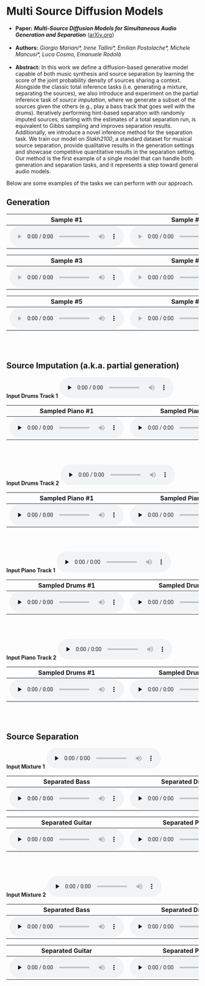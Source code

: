# Multi Source Diffusion Models

 * **Paper:** ***Multi-Source Diffusion Models for Simultaneous Audio Generation and Separation*** \([arXiv.org](-)\)  <br/><br/>
 * **Authors:** *Giorgio Mariani\*, Irene Tallini\*, Emilian Postolache\*, Michele Mancusi\*, Luca Cosmo, Emanuele Rodolà*  <br/><br/>
 * **Abstract:**  In this work we define a diffusion-based generative model capable of both music synthesis and source separation by learning the score of the joint probability density of sources sharing a context. Alongside the classic total inference tasks (i.e. generating a mixture, separating the sources), we also introduce and experiment on the partial inference task of *source imputation*, where we generate a subset of the sources given the others (e.g., play a bass track that goes well with the drums). Iteratively performing hint-based separation with randomly imputed sources, starting with the estimates of a total separation run, is equivalent to Gibbs sampling and improves separation results.
 Additionally, we introduce a novel inference method  for the separation task. We train our model on *Slakh2100*, a standard dataset for musical source separation, provide qualitative results in the generation settings and showcase competitive quantitative results in the separation setting.
 Our method is the first example of a single model that can handle both generation and separation tasks, and it represents a step toward general audio models.

Below are some examples of the tasks we can perform with our approach.

## Generation

| Sample #1    | Sample #2    |
| :----------: | :----------: |
|<audio controls><source src="media/generation/sample-1.mp3"></audio> | <audio controls><source src="media/generation/sample-2.mp3"></audio> |

| Sample #3    | Sample #4    |
| :----------: | :----------: |
| <audio controls><source src="media/generation/sample-4.mp3"></audio>| <audio controls><source src="media/generation/sample-5.mp3"></audio>|

| Sample #5    | Sample #6    |
| :----------: | :----------: |
| <audio controls><source src="media/generation/sample-3.mp3"></audio> |   <audio controls><source src="media/generation/sample-6.mp3"></audio>|


<br/><br/>

## Source Imputation (a.k.a. partial generation)

**Input Drums Track 1**
<audio controls preload="none"><source src="media/inpainting/original-1.mp3" type="audio/mpeg"> Your browser does not support the audio element.</audio>

| Sampled Piano #1 | Sampled Piano #2 |
| :----------: | :----------: |
|<audio controls preload="none"><source src="media/inpainting/sample-1-1.mp3" type="audio/mpeg"> Your browser does not support the audio element.</audio> |   <audio controls preload="none"><source src="media/inpainting/sample-1-3.mp3" type="audio/mpeg"> Your browser does not support the audio element.</audio>|

<br/><br/>

**Input Drums Track 2**
<audio controls preload="none"><source src="media/inpainting/original-2.mp3" type="audio/mpeg"> Your browser does not support the audio element.</audio>

| Sampled Piano  #1 | Sampled Piano  #2 |
| :----------: | :----------: |
|<audio controls preload="none"><source src="media/inpainting/sample-2-1.mp3" type="audio/mpeg"> Your browser does not support the audio element.</audio> |    <audio controls preload="none"><source src="media/inpainting/sample-2-2.mp3" type="audio/mpeg"> Your browser does not support the audio element.</audio> |

<br/><br/>

**Input Piano Track 1**
<audio controls preload="none"><source src="media/inpainting/original-3.mp3" type="audio/mpeg"> Your browser does not support the audio element.</audio>

| Sampled Drums  #1 | Sampled Drums #2 |
| :----------: | :----------: |
| <audio controls preload="none"><source src="media/inpainting/sample-3-2.mp3" type="audio/mpeg"> Your browser does not support the audio element.</audio> |    <audio controls preload="none"><source src="media/inpainting/sample-3-3.mp3" type="audio/mpeg"> Your browser does not support the audio element.</audio>|

<br/><br/>

**Input Piano Track 2**
<audio controls preload="none"><source src="media/inpainting/original-4.mp3" type="audio/mpeg"> Your browser does not support the audio element.</audio>

| Sampled Drums #1 | Sampled Drums #2 |
| :----------: | :----------: |
|    <audio controls preload="none"><source src="media/inpainting/sample-4-3.mp3" type="audio/mpeg"> Your browser does not support the audio element.</audio> |    <audio controls preload="none"><source src="media/inpainting/sample-4-2.mp3" type="audio/mpeg"> Your browser does not support the audio element.</audio>|

<br/><br/>

## Source Separation

**Input Mixture 1**
<audio controls preload="none"><source src="media/separation/mix-1.mp3" type="audio/mpeg"> Your browser does not support the audio element.</audio>

| Separated Bass | Separated Drums |
| :----------: | :----------: |
|<audio controls preload="none"><source src="media/separation/sep-1-bass.mp3" type="audio/mpeg"> Your browser does not support the audio element.</audio> |    <audio controls preload="none"><source src="media/separation/sep-1-drums.mp3" type="audio/mpeg"> Your browser does not support the audio element.</audio> |

|Separated Guitar| Separated Piano|
| :----------: | :----------: |
|<audio controls preload="none"><source src="media/separation/sep-1-guitar.mp3" type="audio/mpeg"> Your browser does not support the audio element.</audio> |    <audio controls preload="none"><source src="media/separation/sep-1-piano.mp3" type="audio/mpeg"> Your browser does not support the audio element.</audio>|

<br/><br/>

**Input Mixture 2**
<audio controls preload="none"><source src="media/separation/mix-2.mp3" type="audio/mpeg"> Your browser does not support the audio element.</audio>

| Separated Bass | Separated Drums |
| :----------: | :----------: |
|<audio controls preload="none"><source src="media/separation/sep-2-bass.mp3" type="audio/mpeg"> Your browser does not support the audio element.</audio> |    <audio controls preload="none"><source src="media/separation/sep-2-drums.mp3" type="audio/mpeg"> Your browser does not support the audio element.</audio> |

|Separated Guitar| Separated Piano|
| :----------: | :----------: |
|<audio controls preload="none"><source src="media/separation/sep-2-guitar.mp3" type="audio/mpeg"> Your browser does not support the audio element.</audio> |    <audio controls preload="none"><source src="media/separation/sep-2-piano.mp3" type="audio/mpeg"> Your browser does not support the audio element.</audio>|

